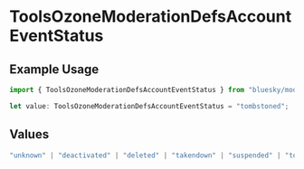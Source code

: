 # ToolsOzoneModerationDefsAccountEventStatus

## Example Usage

```typescript
import { ToolsOzoneModerationDefsAccountEventStatus } from "bluesky/models/components";

let value: ToolsOzoneModerationDefsAccountEventStatus = "tombstoned";
```

## Values

```typescript
"unknown" | "deactivated" | "deleted" | "takendown" | "suspended" | "tombstoned"
```